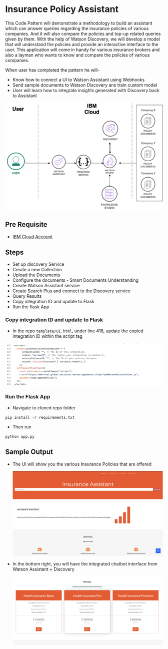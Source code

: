 # Insurance Policy Assistant

This Code Pattern will demonstrate a methodology to build an assistant which can answer queries regarding the insurance policies of various companies. And it will also compare the policies and top-up related queries given by them. With the help of Watson Discovery, we will develop a model that will understand the policies and provide an interactive interface to the user. This application will come in handy for various insurance brokers and also a layman who wants to know and compare the policies of various companies.

When user has completed the pattern he will-

* Know how to connect a UI to Watson Assistant using Webhooks
* Send sample documents to Watson Discovery ans train custom model 
* User will learn how to integrate insights generated with Discovery back to Assistant

![](doc/src/images/Arch.png)

## Pre Requisite

* [IBM Cloud Account](http://cloud.ibm.com/)

## Steps

* Set up discovery Service
* Create a new Collection 
* Upload the Documents
* Configure the documents - Smart Documents Understanding
* Create Watson Assistant service
* Create Search Plus and connect to the Discovery service 
* Query Results 
* Copy integration ID and update to Flask 
* Run the flask App

### Copy integration ID and update to Flask 

* In the repo `template/UI.html`, under line 418, update the copied integration ID within the script tag

![](doc/src/images/integration_ID.png)

### Run the Flask App

* Navigate to cloned repo folder

```
pip install -r requirements.txt
```

* Then run 

``` 
python app.py
```

## Sample Output

* The UI will show you the various Insurance Policies that are offered

  ![](doc/src/images/sample-1.png)

* In the bottom right, you will have the integrated chatbot interface from Watson Assistant + Discovery

  ![](doc/src/images/sample-2.png)
  
